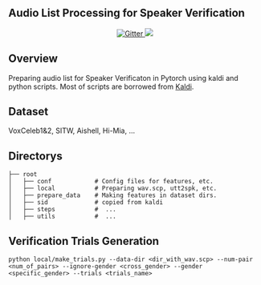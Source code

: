## Audio List Processing for Speaker Verification 

<p align="center">
  <a href="">
    <img src="https://img.shields.io/badge/python-3.x-blue"
         alt="Gitter">
  </a>
  <!-- <a href="https://badge.fury.io/js/electron-markdownify">
    <img src="https://badge.fury.io/js/electron-markdownify.svg"
         alt="Gitter">
  </a> -->
  <a href="https://github.com/ryanvolz/radioconda"><img src="https://img.shields.io/badge/kaldi-2023.07.26-blue"></a>

  <!-- <a href="https://www.paypal.me/AmitMerchant">
    <img src="https://img.shields.io/badge/$-donate-ff69b4.svg?maxAge=2592000&amp;style=flat"> -->
  </a>
</p>

## Overview

Preparing audio list for Speaker Verificaton in Pytorch using kaldi and python scripts. Most of scripts are borrowed from [Kaldi](https://github.com/kaldi-asr/kaldi).


## Dataset


VoxCeleb1&2, SITW, Aishell, Hi-Mia, ...

## Directorys

```shell
├── root
│   ├── conf            # Config files for features, etc.
│   ├── local           # Preparing wav.scp, utt2spk, etc.
│   ├── prepare_data    # Making features in dataset dirs.
│   ├── sid             # copied from kaldi
│   ├── steps           #  ...
│   ├── utils           #  ...
```

## Verification Trials Generation

```shell
python local/make_trials.py --data-dir <dir_with_wav.scp> --num-pair <num_of_pairs> --ignore-gender <cross_gender> --gender <specific_gender> --trials <trials_name>

```